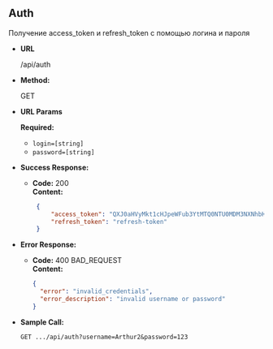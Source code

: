 **Auth**
----
  Получение access_token и refresh_token с помощью логина и пароля

* **URL**

  /api/auth

* **Method:**
  
  GET
  
*  **URL Params**

   **Required:**
 
   * `login=[string]`
   * `password=[string]`


* **Success Response:**

  * **Code:** 200 <br />
    **Content:** 
    ```json
     {
         "access_token": "QXJ0aHVyMkt1cHJpeWFub3YtMTQ0NTU0MDM3NXNhbHQ5NDg=",
         "refresh_token": "refresh-token"
     }
     ```
 
* **Error Response:**

  * **Code:** 400 BAD_REQUEST <br />
    **Content:** 
    ```json
    {
      "error": "invalid_credentials",
      "error_description": "invalid username or password"
    }
    ```
    
    
* **Sample Call:**

  `GET .../api/auth?username=Arthur2&password=123`


  